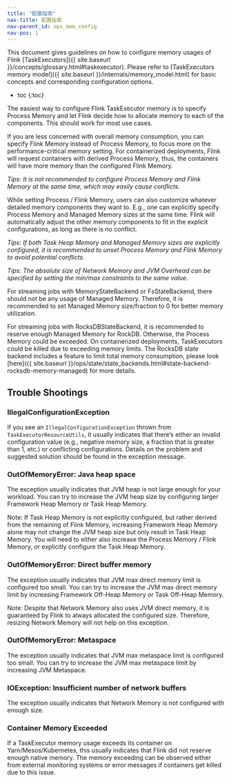 ```yaml
---
title: "配置指南"
nav-title: 配置指南
nav-parent_id: ops_mem_config
nav-pos: 1
---
```

<!--
Licensed to the Apache Software Foundation (ASF) under one
or more contributor license agreements.  See the NOTICE file
distributed with this work for additional information
regarding copyright ownership.  The ASF licenses this file
to you under the Apache License, Version 2.0 (the
"License"); you may not use this file except in complian
with the License.  You may obtain a copy of the License at

  http://www.apache.org/licenses/LICENSE-2.0

Unless required by applicable law or agreed to in writing,
software distributed under the License is distributed on an
"AS IS" BASIS, WITHOUT WARRANTIES OR CONDITIONS OF ANY
KIND, either express or implied.  See the License for the
specific language governing permissions and limitations
under the License.
-->

This document gives guidelines on how to configure memory usages of Flink [TaskExecutors]({{ site.baseurl }}/concepts/glossary.html#taskexecutor).
Please refer to [TaskExecutors memory model]({{ site.baseurl }}/internals/memory_model.html) for basic concepts and corresponding configuration options.

* toc
{:toc}

The easiest way to configure Flink TaskExecutor memory is to specify Process Memory and let Flink decide how to allocate memory to each of the components.
This should work for most use cases.

If you are less concerned with overall memory consumption, you can specify Flink Memory instead of Process Memory, to focus more on the performance-critical memory setting.
For containerized deployments, Flink will request containers with derived Process Memory, thus, the containers will have more memory than the configured Flink Memory.

*Tips: It is not recommended to configure Process Memory and Flink Memory at the same time, which may easily cause conflicts.*

While setting Process / Flink Memory, users can also customize whatever detailed memory components they want to.
E.g., one can explicitly specify Process Memory and Managed Memory sizes at the same time.
Flink will automatically adjust the other memory components to fit in the explicit configurations, as long as there is no conflict.

*Tips: If both Task Heap Memory and Managed Memory sizes are explicitly configured, it is recommended to unset Process Memory and Flink Memory to avoid potential conflicts.*

*Tips: The absolute size of Network Memory and JVM Overhead can be specified by setting the min/max constraints to the same value.*

For streaming jobs with MemoryStateBackend or FsStateBackend, there should not be any usage of Managed Memory.
Therefore, it is recommended to set Managed Memory size/fraction to 0 for better memory utilization.

For streaming jobs with RocksDBStateBackend, it is recommended to reserve enough Managed Memory for RockDB.
Otherwise, the Process Memory could be exceeded.
On containerized deployments, TaskExecutors could be killed due to exceeding memory limits.
The RocksDB state backend includes a feature to limit total memory consumption, please look [here]({{ site.baseurl }}/ops/state/state_backends.html#state-backend-rocksdb-memory-managed) for more details.

## Trouble Shootings

### IllegalConfigurationException

If you see an `IllegalConfigurationException` thrown from `TaskExecutorResourceUtils`, it usually indicates that there’s either an invalid configuration value (e.g., negative memory size, a fraction that is greater than 1, etc.) or conflicting configurations.
Details on the problem and suggested solution should be found in the exception message.

### OutOfMemoryError: Java heap space

The exception usually indicates that JVM heap is not large enough for your workload.
You can try to increase the JVM heap size by configuring larger Framework Heap Memory or Task Heap Memory.

Note: If Task Heap Memory is not explicitly configured, but rather derived from the remaining of Flink Memory, increasing Framework Heap Memory alone may not change the JVM heap size but only result in Task Heap Memory.
You will need to either also increase the Process Memory / Flink Memory, or explicitly configure the Task Heap Memory.

### OutOfMemoryError: Direct buffer memory

The exception usually indicates that JVM max direct memory limit is configured too small.
You can try to increase the JVM max direct memory limit by increasing Framework Off-Heap Memory or Task Off-Heap Memory.

Note: Despite that Network Memory also uses JVM direct memory, it is guaranteed by Flink to always allocated the configured size.
Therefore, resizing Network Memory will not help on this exception.

### OutOfMemoryError: Metaspace

The exception usually indicates that JVM max metaspace limit is configured too small.
You can try to increase the JVM max metaspace limit by increasing JVM Metaspace.

### IOException: Insufficient number of network buffers

The exception usually indicates that Network Memory is not configured with enough size.

### Container Memory Exceeded

If a TaskExecutor memory usage exceeds its container on Yarn/Mesos/Kubernetes, this usually indicates that Flink did not reserve enough native memory.
The memory exceeding can be observed either from external monitoring systems or error messages if containers get killed due to this issue.

